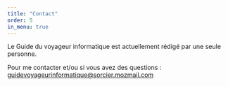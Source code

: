 ```yaml
---
title: "Contact"
order: 5
in_menu: true
---
```

Le Guide du voyageur informatique est actuellement rédigé par une seule personne. 

Pour me contacter et/ou si vous avez des questions : [guidevoyageurinformatique@sorcier.mozmail.com](mailto:guidevoyageurinformatique@sorcier.mozmail.com]) 